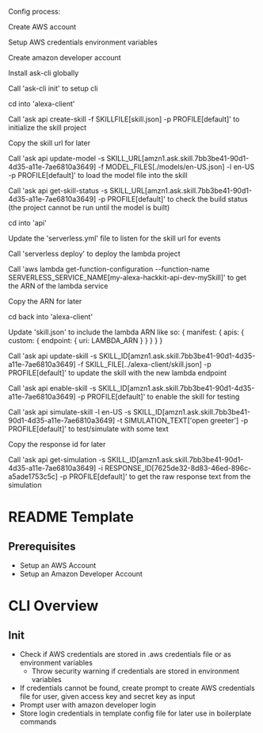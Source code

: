 Config process:

Create AWS account

Setup AWS credentials environment variables

Create amazon developer account

Install ask-cli globally

Call 'ask-cli init' to setup cli

cd into 'alexa-client'

Call 'ask api create-skill -f SKILLFILE[skill.json] -p PROFILE[default]' to initialize the skill project

Copy the skill url for later

Call 'ask api update-model -s SKILL_URL[amzn1.ask.skill.7bb3be41-90d1-4d35-a11e-7ae6810a3649] -f MODEL_FILES[./models/en-US.json] -l en-US -p PROFILE[default]' to load the model file into the skill

Call 'ask api get-skill-status -s SKILL_URL[amzn1.ask.skill.7bb3be41-90d1-4d35-a11e-7ae6810a3649] -p PROFILE[default]' to check the build status (the project cannot be run until the model is built)

cd into 'api'

Update the 'serverless.yml' file to listen for the skill url for events

Call 'serverless deploy' to deploy the lambda project

Call 'aws lambda get-function-configuration --function-name SERVERLESS_SERVICE_NAME[my-alexa-hackkit-api-dev-mySkill]' to get the ARN of the lambda service

Copy the ARN for later

cd back into 'alexa-client'

Update 'skill.json' to include the lambda ARN like so:
{
  manifest: {
    apis: {
      custom: {
        endpoint: {
          uri: LAMBDA_ARN
        }
      }
    }
  }
}

Call 'ask api update-skill -s SKILL_ID[amzn1.ask.skill.7bb3be41-90d1-4d35-a11e-7ae6810a3649] -f SKILL_FILE[../alexa-client/skill.json] -p PROFILE[default]' to update the skill with the new lambda endpoint

Call 'ask api enable-skill -s SKILL_ID[amzn1.ask.skill.7bb3be41-90d1-4d35-a11e-7ae6810a3649] -p PROFILE[default]' to enable the skill for testing

Call 'ask api simulate-skill -l en-US -s SKILL_ID[amzn1.ask.skill.7bb3be41-90d1-4d35-a11e-7ae6810a3649] -t SIMULATION_TEXT['open greeter'] -p PROFILE[default]' to test/simulate with some text

Copy the response id for later

Call 'ask api get-simulation -s SKILL_ID[amzn1.ask.skill.7bb3be41-90d1-4d35-a11e-7ae6810a3649] -i RESPONSE_ID[7625de32-8d83-46ed-896c-a5ade1753c5c] -p PROFILE[default]' to get the raw response text from the simulation






README Template
==============

Prerequisites
--------------

- Setup an AWS Account
- Setup an Amazon Developer Account


CLI Overview
==============

Init
--------------

- Check if AWS credentials are stored in .aws credentials file or as environment variables
  - Throw security warning if credentials are stored in environment variables
- If credentials cannot be found, create prompt to create AWS credentials file for user, given access key and secret key as input
- Prompt user with amazon developer login
- Store login credentials in template config file for later use in boilerplate commands